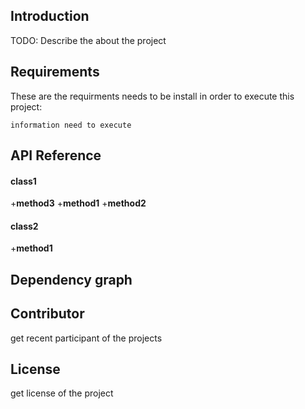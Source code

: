 ## Introduction
TODO: Describe the about the project 


## Requirements
These are the requirments needs to be install in order to execute this project: 

```information need to execute```


## API Reference
#### class1

+**method3**
+**method1**
+**method2**

#### class2

+**method1**



## Dependency graph


## Contributor
get recent participant of the projects


## License
get license of the project


